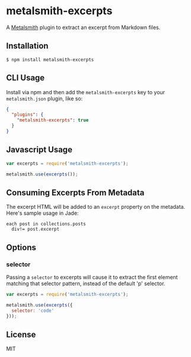 
# metalsmith-excerpts

  A [Metalsmith](http://metalsmith.io) plugin to extract an excerpt from Markdown files.

## Installation

    $ npm install metalsmith-excerpts

## CLI Usage

  Install via npm and then add the `metalsmith-excerpts` key to your `metalsmith.json` plugin, like so:

```json
{
  "plugins": {
    "metalsmith-excerpts": true
  } 
}
```

## Javascript Usage

```js
var excerpts = require('metalsmith-excerpts');

metalsmith.use(excerpts());
```

## Consuming Excerpts From Metadata

  The excerpt HTML will be added to an `excerpt` property on the metadata. Here's sample usage in Jade:
  
```jade
each post in collections.posts
  div!= post.excerpt
```

## Options

### selector

  Passing a `selector` to excerpts will cause it to extract the first element matching that selector
  pattern, instead of the default 'p' selector.
  
```js
var excerpts = require('metalsmith-excerpts');

metalsmith.use(excerpts({
  selector: 'code'
}));
```  

## License

  MIT